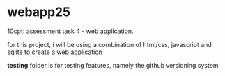 # webapp25
10cpt: assessment task 4 - web application.

for this project, i will be using a combination of html/css, javascript and sqlite to create a web application

**testing** folder is for testing features, namely the github versioning system
